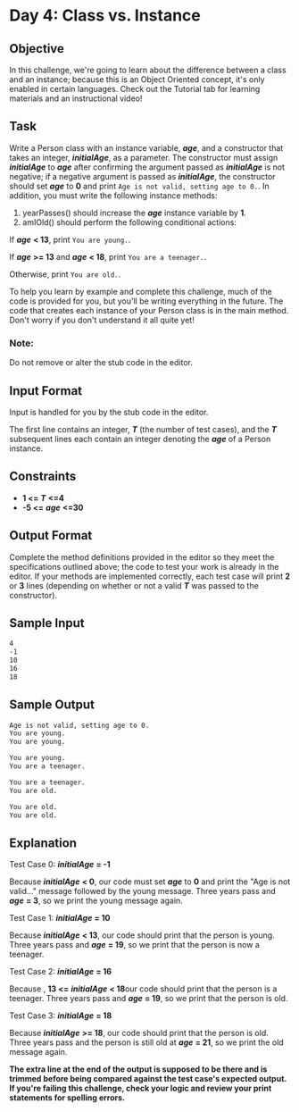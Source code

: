 # Day 4: Class vs. Instance

## Objective 
In this challenge, we're going to learn about the difference between a class and an instance; because this is an Object Oriented concept, it's only enabled in certain languages. Check out the Tutorial tab for learning materials and an instructional video!

## Task 
Write a Person class with an instance variable, **_age_**, and a constructor that takes an integer, **_initialAge_**, as a parameter. The constructor must assign **_initialAge_** to **_age_** after confirming the argument passed as **_initialAge_** is not negative; if a negative argument is passed as **_initialAge_**, the constructor should set **_age_** to **0** and print ```Age is not valid, setting age to 0.```. In addition, you must write the following instance methods:

1. yearPasses() should increase the **_age_** instance variable by **1**.
2. amIOld() should perform the following conditional actions:

If **_age_** **< 13**, print ```You are young.```.

If **_age_** **>= 13** and **_age_** **< 18**, print ```You are a teenager.```.

Otherwise, print ```You are old.```.

To help you learn by example and complete this challenge, much of the code is provided for you, but you'll be writing everything in the future. The code that creates each instance of your Person class is in the main method. Don't worry if you don't understand it all quite yet!

### Note: 
Do not remove or alter the stub code in the editor.

## Input Format

Input is handled for you by the stub code in the editor.

The first line contains an integer, **_T_** (the number of test cases), and the **_T_** subsequent lines each contain an integer denoting the **_age_** of a Person instance.

## Constraints
- **1 <=** **_T_** **<=4**
- **-5 <=** **_age_** **<=30**

## Output Format

Complete the method definitions provided in the editor so they meet the specifications outlined above; the code to test your work is already in the editor. If your methods are implemented correctly, each test case will print **2** or **3** lines (depending on whether or not a valid **_T_** was passed to the constructor).

## Sample Input

```bash
4
-1
10
16
18
```

## Sample Output

```bash
Age is not valid, setting age to 0.
You are young.
You are young.

You are young.
You are a teenager.

You are a teenager.
You are old.

You are old.
You are old.
```

## Explanation

Test Case 0: **_initialAge_** **= -1**

Because **_initialAge_** **< 0**, our code must set **_age_** to **0** and print the "Age is not valid..." message followed by the young message. Three years pass and **_age_** **= 3**, so we print the young message again.


Test Case 1:  **_initialAge_** **= 10**

Because **_initialAge_** **< 13**, our code should print that the person is young. Three years pass and **_age_** **= 19**, so we print that the person is now a teenager.


Test Case 2: **_initialAge_** **= 16**

Because , **13 <=** **_initialAge_** **< 18**our code should print that the person is a teenager. Three years pass and **_age_** **= 19**, so we print that the person is old.


Test Case 3: **_initialAge_** **= 18**

Because **_initialAge_** **>= 18**, our code should print that the person is old. Three years pass and the person is still old at **_age_** **= 21**, so we print the old message again.

**The extra line at the end of the output is supposed to be there and is trimmed before being compared against the test case's expected output. If you're failing this challenge, check your logic and review your print statements for spelling errors.**